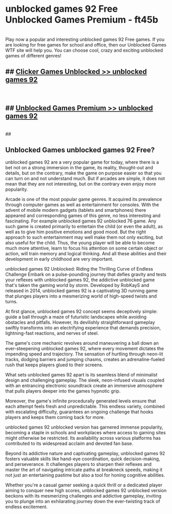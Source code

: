 # unblocked games 92 Free Unblocked Games Premium - ft45b <br>
<br>
Play now a popular and interesting unblocked games 92 Free games. If you are looking for free games for school and office, then our Unblocked Games WTF site will help you. You can choose cool, crazy and exciting unblocked games of different genres!


## ##  [Clicker Games Unblocked >> unblocked games 92](http://freeplayer.one?title=unblocked_games_92&ref=M1)
  <br>

##  ## [Unblocked Games Premium >> unblocked games 92](http://freeplayer.one?title=unblocked_games_92&ref=M1)
  <br>
  ##



## Unblocked Games unblocked games 92 Free?

unblocked games 92 are a very popular game for today, where there is a bet not on a strong immersion in the game, its reality, thought-out and details, but on the contrary, make the game on purpose easier so that you can turn on and not understand much. But if arcades are simple, it does not mean that they are not interesting, but on the contrary even enjoy more popularity.

Arcade is one of the most popular game genres. It acquired its prevalence through computer games as well as entertainment for consoles. With the advent of mobile modern gadgets (tablets and smartphones) there appeared and corresponding games of this genre, no less interesting and fascinating. For example unblocked games 92 unblocked 76 game. Any such game is created primarily to entertain the child (or even the adult), as well as to give him positive emotions and good mood. But the right approach to such entertainment may well make them not only exciting, but also useful for the child. Thus, the young player will be able to become much more attentive, learn to focus his attention on some certain object or action, will train memory and logical thinking. And all these abilities and their development in early childhood are very important.

unblocked games 92 Unblocked: Riding the Thrilling Curve of Endless Challenge
Embark on a pulse-pounding journey that defies gravity and tests your reflexes with unblocked games 92, the addictive unblocked game that's taken the gaming world by storm. Developed by RobKayS and released in 2014, unblocked games 92 is a captivating 3D running game that plunges players into a mesmerizing world of high-speed twists and turns.

At first glance, unblocked games 92 concept seems deceptively simple: guide a ball through a maze of futuristic landscapes while avoiding obstacles and pitfalls. However, its devilishly straightforward gameplay swiftly transforms into an electrifying experience that demands precision, lightning-fast reactions, and nerves of steel.

The game's core mechanic revolves around maneuvering a ball down an ever-steepening unblocked games 92, where every movement dictates the impending speed and trajectory. The sensation of hurtling through neon-lit tracks, dodging barriers and jumping chasms, creates an adrenaline-fueled rush that keeps players glued to their screens.

What sets unblocked games 92 apart is its seamless blend of minimalist design and challenging gameplay. The sleek, neon-infused visuals coupled with an entrancing electronic soundtrack create an immersive atmosphere that pulls players deeper into the games hypnotic grip.

Moreover, the game's infinite procedurally generated levels ensure that each attempt feels fresh and unpredictable. This endless variety, combined with escalating difficulty, guarantees an ongoing challenge that hooks players and keeps them coming back for more.

unblocked games 92 unblocked version has garnered immense popularity, becoming a staple in schools and workplaces where access to gaming sites might otherwise be restricted. Its availability across various platforms has contributed to its widespread acclaim and devoted fan base.

Beyond its addictive nature and captivating gameplay, unblocked games 92 fosters valuable skills like hand-eye coordination, quick decision-making, and perseverance. It challenges players to sharpen their reflexes and master the art of navigating intricate paths at breakneck speeds, making it not just an entertaining pastime but also a tool for honing cognitive abilities.

Whether you're a casual gamer seeking a quick thrill or a dedicated player aiming to conquer new high scores, unblocked games 92 unblocked version beckons with its mesmerizing challenges and addictive gameplay, inviting you to plunge into an exhilarating journey down the ever-twisting track of endless excitement.